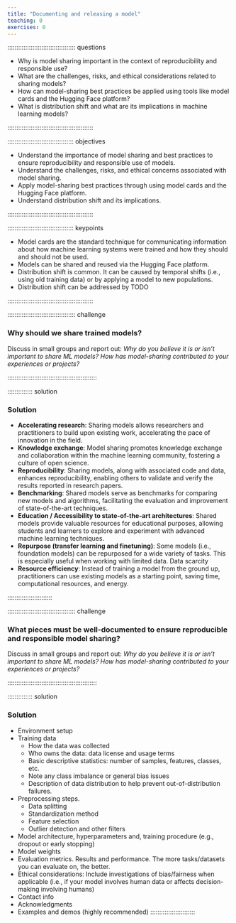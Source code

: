 ```yaml
---
title: "Documenting and releasing a model"
teaching: 0
exercises: 0
---
```


:::::::::::::::::::::::::::::::::::::: questions 

- Why is model sharing important in the context of reproducibility and responsible use?
- What are the challenges, risks, and ethical considerations related to sharing models?
- How can model-sharing best practices be applied using tools like model cards and the Hugging Face platform?
- What is distribution shift and what are its implications in machine learning models?

::::::::::::::::::::::::::::::::::::::::::::::::

::::::::::::::::::::::::::::::::::::: objectives

- Understand the importance of model sharing and best practices to ensure reproducibility and responsible use of models.
- Understand the challenges, risks, and ethical concerns associated with model sharing.
- Apply model-sharing best practices through using model cards and the Hugging Face platform.
- Understand distribution shift and its implications.

::::::::::::::::::::::::::::::::::::::::::::::::

::::::::::::::::::::::::::::::::::::: keypoints 

- Model cards are the standard technique for communicating information about how machine learning systems were trained and how they should and should not be used.
- Models can be shared and reused via the Hugging Face platform.
- Distribution shift is common. It can be caused by temporal shifts (i.e., using old training data) or by applying a model to new populations.
- Distribution shift can be addressed by TODO

::::::::::::::::::::::::::::::::::::::::::::::::

:::::::::::::::::::::::::::::::::::::: challenge

### Why should we share trained models?
Discuss in small groups and report out: *Why do you believe it is or isn’t important to share ML models? How has model-sharing contributed to your experiences or projects?*

::::::::::::::::::::::::::::::::::::::::::::::::::

:::::::::::::: solution

### Solution

* **Accelerating research**: Sharing models allows researchers and practitioners to build upon existing work, accelerating the pace of innovation in the field.
* **Knowledge exchange**: Model sharing promotes knowledge exchange and collaboration within the machine learning community, fostering a culture of open science.
* **Reproducibility**: Sharing models, along with associated code and data, enhances reproducibility, enabling others to validate and verify the results reported in research papers.
* **Benchmarking**: Shared models serve as benchmarks for comparing new models and algorithms, facilitating the evaluation and improvement of state-of-the-art techniques.
* **Education / Accessibility to state-of-the-art architectures**: Shared models provide valuable resources for educational purposes, allowing students and learners to explore and experiment with advanced machine learning techniques.
* **Repurpose (transfer learning and finetuning)**: Some models (i.e., foundation models) can be repurposed for a wide variety of tasks. This is especially useful when working with limited data.
Data scarcity
* **Resource efficiency**: Instead of training a model from the ground up, practitioners can use existing models as a starting point, saving time, computational resources, and energy.

:::::::::::::::::::::::::

:::::::::::::::::::::::::::::::::::::: challenge

### What pieces must be well-documented to ensure reproducible and responsible model sharing?
Discuss in small groups and report out: *Why do you believe it is or isn’t important to share ML models? How has model-sharing contributed to your experiences or projects?*

::::::::::::::::::::::::::::::::::::::::::::::::::

:::::::::::::: solution

### Solution

* Environment setup
* Training data
  * How the data was collected
  * Who owns the data: data license and usage terms
  * Basic descriptive statistics: number of samples, features, classes, etc.
  * Note any class imbalance or general bias issues
  * Description of data distribution to help prevent out-of-distribution failures.
* Preprocessing steps. 
  * Data splitting
  * Standardization method
  * Feature selection
  * Outlier detection and other filters
* Model architecture, hyperparameters and, training procedure (e.g., dropout or early stopping)
* Model weights
* Evaluation metrics. Results and performance. The more tasks/datasets you can evaluate on, the better.
* Ethical considerations:  Include investigations of bias/fairness when applicable (i.e., if your model involves human data or affects decision-making involving humans)
* Contact info
* Acknowledgments
* Examples and demos (highly recommended)
:::::::::::::::::::::::::
